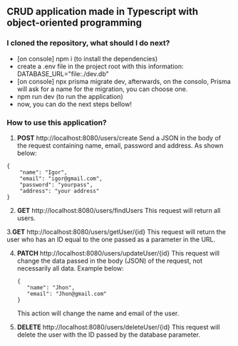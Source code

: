 ## CRUD application made in Typescript with object-oriented programming

### I cloned the repository, what should I do next?

* [on console] npm i (to install the dependencies)
* create a .env file in the project root with this information: DATABASE_URL="file:./dev.db"
* [on console] npx prisma migrate dev, afterwards, on the consolo, Prisma will ask for a name for the migration, you can choose one.
* npm run dev (to run the application)
* now, you can do the next steps bellow!

### How to use this application?

1. **POST** http://localhost:8080/users/create
  Send a JSON in the body of the request containing name, email, password and address. As shown below:

  ```
  {
	  "name": "Igor",
	  "email": "igor@gmail.com",
	  "password": "yourpass",
	  "address": "your address"
  }
  ```
2. **GET** http://localhost:8080/users/findUsers
  This request will return all users.

3.**GET** http://localhost:8080/users/getUser/{id}
  This request will return the user who has an ID equal to the one passed as a parameter in the URL.

4. **PATCH** http://localhost:8080/users/updateUser/{id}
   This request will change the data passed in the body (JSON) of the request, not necessarily all data. Example below:

   ```
   {
	  "name": "Jhon",
	  "email": "Jhon@gmail.com"
   }   
   ```

   This action will change the name and email of the user.

5. **DELETE** http://localhost:8080/users/deleteUser/{id}
   This request will delete the user with the ID passed by the database parameter.
 
